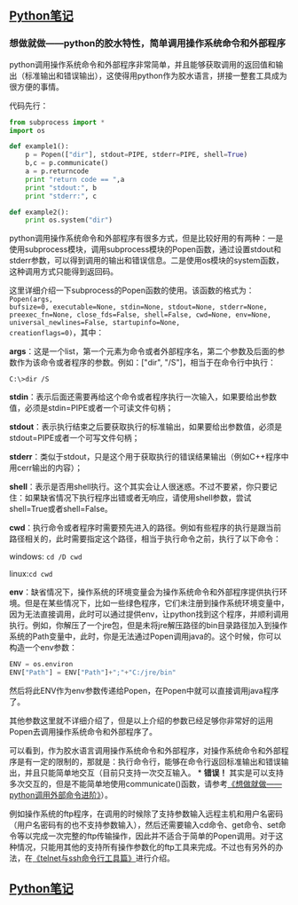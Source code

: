 ## [Python笔记](https://billy0920.github.io/python_tips)

### 想做就做——python的胶水特性，简单调用操作系统命令和外部程序

python调用操作系统命令和外部程序非常简单，并且能够获取调用的返回值和输出（标准输出和错误输出），这使得用python作为胶水语言，拼接一整套工具成为很方便的事情。

代码先行：
```python
from subprocess import *
import os

def example1():
    p = Popen(["dir"], stdout=PIPE, stderr=PIPE, shell=True)
    b,c = p.communicate()
    a = p.returncode
    print "return code == ",a
    print "stdout:", b
    print "stderr:", c

def example2():
    print os.system("dir")
```

python调用操作系统命令和外部程序有很多方式，但是比较好用的有两种：一是使用subprocess模块，调用subprocess模块的Popen函数，通过设置stdout和stderr参数，可以得到调用的输出和错误信息。二是使用os模块的system函数，这种调用方式只能得到返回码。

这里详细介绍一下subprocess的Popen函数的使用。该函数的格式为：<code>Popen(args, bufsize=0, executable=None, stdin=None, stdout=None, stderr=None, preexec_fn=None, close_fds=False, shell=False, cwd=None, env=None, universal_newlines=False, startupinfo=None, creationflags=0)</code>，其中：

<b>args</b>：这是一个list，第一个元素为命令或者外部程序名，第二个参数及后面的参数作为该命令或者程序的参数。例如：["dir", "/S"]，相当于在命令行中执行：

```C:\>dir /S```

<b>stdin</b>：表示后面还需要再给这个命令或者程序执行一次输入，如果要给出参数值，必须是stdin=PIPE或者一个可读文件句柄；

<b>stdout</b>：表示执行结束之后要获取执行的标准输出，如果要给出参数值，必须是stdout=PIPE或者一个可写文件句柄；

<b>stderr</b>：类似于stdout，只是这个用于获取执行的错误结果输出（例如C++程序中用cerr输出的内容）；

<b>shell</b>：表示是否用shell执行。这个其实会让人很迷惑。不过不要紧，你只要记住：如果缺省情况下执行程序出错或者无响应，请使用shell参数，尝试shell=True或者shell=False。

<b>cwd</b>：执行命令或者程序时需要预先进入的路径。例如有些程序的执行是跟当前路径相关的，此时需要指定这个路径，相当于执行命令之前，执行了以下命令：

windows: ```cd /D cwd```

linux:```cd cwd```

<b>env</b>：缺省情况下，操作系统的环境变量会为操作系统命令和外部程序提供执行环境。但是在某些情况下，比如一些绿色程序，它们未注册到操作系统环境变量中，因为无法直接调用，此时可以通过提供env，让python找到这个程序，并顺利调用执行。例如，你解压了一个jre包，但是未将jre解压路径的bin目录路径加入到操作系统的Path变量中，此时，你是无法通过Popen调用java的。这个时候，你可以构造一个env参数：
```python
ENV = os.environ
ENV["Path"] = ENV["Path"]+";"+"C:/jre/bin"
```
然后将此ENV作为env参数传递给Popen，在Popen中就可以直接调用java程序了。

其他参数这里就不详细介绍了，但是以上介绍的参数已经足够你非常好的运用Popen去调用操作系统命令和外部程序了。

可以看到，作为胶水语言调用操作系统命令和外部程序，对操作系统命令和外部程序是有一定的限制的，那就是：执行命令行，能够在命令行返回标准输出和错误输出，并且只能简单地交互（目前只支持一次交互输入。 * <b>错误！</b> 其实是可以支持多次交互的，但是不能简单地使用communicate()函数，请参考[《想做就做——python调用外部命令进阶》](https://billy0920.github.io/python_tips)）。

例如操作系统的ftp程序，在调用的时候除了支持参数输入远程主机和用户名密码（用户名密码有的也不支持参数输入），然后还需要输入cd命令、get命令、set命令等以完成一次完整的ftp传输操作，因此并不适合于简单的Popen调用。对于这种情况，只能用其他的支持所有操作参数化的ftp工具来完成。不过也有另外的办法，在[《telnet与ssh命令行工具篇》](https://billy0920.github.io/python_tips/chapters/6_example_telnet_ssh)进行介绍。

## [Python笔记](https://billy0920.github.io/python_tips)
